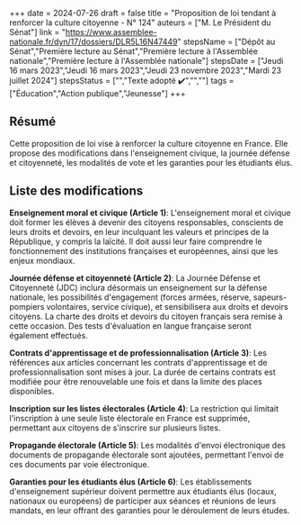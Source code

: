 +++
date = 2024-07-26
draft = false
title = "Proposition de loi tendant à renforcer la culture citoyenne - N° 124"
auteurs = ["M. Le Président du Sénat"]
link = "https://www.assemblee-nationale.fr/dyn/17/dossiers/DLR5L16N47449"
stepsName = ["Dépôt au Sénat","Première lecture au Sénat","Première lecture à l'Assemblée nationale","Première lecture à l'Assemblée nationale"]
stepsDate = ["Jeudi 16 mars 2023","Jeudi 16 mars 2023","Jeudi 23 novembre 2023","Mardi 23 juillet 2024"]
stepsStatus = ["","Texte adopté ✔️","",""]
tags = ["Éducation","Action publique","Jeunesse"]
+++

## Résumé

Cette proposition de loi vise à renforcer la culture citoyenne en France. Elle propose des modifications dans l'enseignement civique, la journée défense et citoyenneté, les modalités de vote et les garanties pour les étudiants élus.

## Liste des modifications

**Enseignement moral et civique (Article 1)**: L'enseignement moral et civique doit former les élèves à devenir des citoyens responsables, conscients de leurs droits et devoirs, en leur inculquant les valeurs et principes de la République, y compris la laïcité. Il doit aussi leur faire comprendre le fonctionnement des institutions françaises et européennes, ainsi que les enjeux mondiaux.

**Journée défense et citoyenneté (Article 2)**: La Journée Défense et Citoyenneté (JDC) inclura désormais un enseignement sur la défense nationale, les possibilités d'engagement (forces armées, réserve, sapeurs-pompiers volontaires, service civique), et sensibilisera aux droits et devoirs citoyens. La charte des droits et devoirs du citoyen français sera remise à cette occasion. Des tests d'évaluation en langue française seront également effectués.

**Contrats d'apprentissage et de professionnalisation (Article 3)**: Les références aux articles concernant les contrats d'apprentissage et de professionnalisation sont mises à jour. La durée de certains contrats est modifiée pour être renouvelable une fois et dans la limite des places disponibles.

**Inscription sur les listes électorales (Article 4)**: La restriction qui limitait l'inscription à une seule liste électorale en France est supprimée, permettant aux citoyens de s'inscrire sur plusieurs listes.

**Propagande électorale (Article 5)**: Les modalités d'envoi électronique des documents de propagande électorale sont ajoutées, permettant l'envoi de ces documents par voie électronique.

**Garanties pour les étudiants élus (Article 6)**: Les établissements d'enseignement supérieur doivent permettre aux étudiants élus (locaux, nationaux ou européens) de participer aux séances et réunions de leurs mandats, en leur offrant des garanties pour le déroulement de leurs études.
